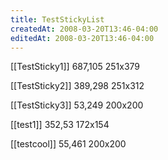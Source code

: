 ```yaml
---
title: TestStickyList
createdAt: 2008-03-20T13:46-04:00
editedAt: 2008-03-20T13:46-04:00
---
```


[[TestSticky1]] 687,105 251x379

[[TestSticky2]] 389,298 251x312

[[TestSticky3]] 53,249 200x200

[[test1]] 352,53 172x154

[[testcool]] 55,461 200x200


